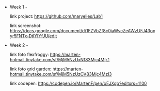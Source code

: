 - Week 1 -

    link project: https://github.com/maryelies/Lab1

    link screenshot: https://docs.google.com/document/d/1FZVbZf8c0iaWvcZeAWzUFJ43oqyr5FNTx-DtIYIYfJU/edit
    
- Week 2 -

    link foto flexfroggy: https://marten-hotmail.tinytake.com/sf/MjM5NzUxN183Mjc4Mjk1
    
    link foto grid garden: https://marten-hotmail.tinytake.com/sf/MjM5NzUzOV83Mjc4MzI3
    
    link codepen: https://codepen.io/MartenF/pen/oEJXgb?editors=1100